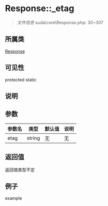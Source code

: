 # Response::_etag

> *文件信息* suda\core\Response.php: 30~307
## 所属类 

[Response](../Response.md)

## 可见性

  protected  static
## 说明



## 参数

 
| 参数名 | 类型 | 默认值 | 说明 |
|--------|-----|-------|-------|
 | etag |  string | 无 | 无 |
## 返回值
返回值类型不定
## 例子

example
